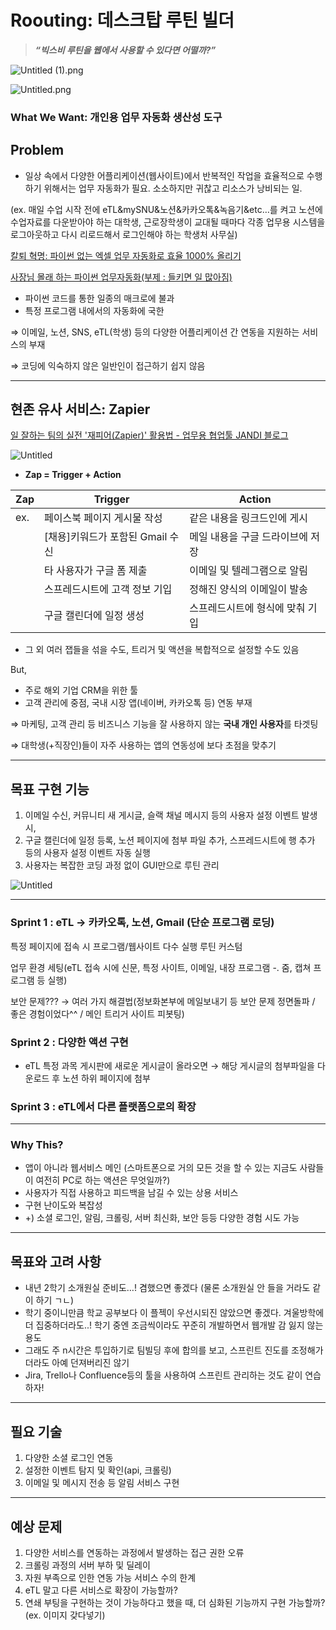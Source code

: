 # Roouting: 데스크탑 루틴 빌더

> **_“빅스비 루틴을 웹에서 사용할 수 있다면 어떨까?”_**

![Untitled (1).png](<https://prod-files-secure.s3.us-west-2.amazonaws.com/eb56db9e-d96e-4de2-a617-26cd1693bbef/c3445768-1f9b-4852-96e8-7cd6666dc763/Untitled_(1).png>)

![Untitled.png](https://prod-files-secure.s3.us-west-2.amazonaws.com/eb56db9e-d96e-4de2-a617-26cd1693bbef/72283cc4-9e14-4417-acd4-91106e264e72/Untitled.png)

### What We **Want: 개인용 업무 자동화 생산성 도구**

## Problem

- 일상 속에서 다양한 어플리케이션(웹사이트)에서 반복적인 작업을 효율적으로 수행하기 위해서는 업무 자동화가 필요. 소소하지만 귀찮고 리소스가 낭비되는 일.

(ex. 매일 수업 시작 전에 eTL&mySNU&노션&카카오톡&녹음기&etc…를 켜고 노션에 수업자료를 다운받아야 하는 대학생, 근로장학생이 교대될 때마다 각종 업무용 시스템을 로그아웃하고 다시 리로드해서 로그인해야 하는 학생처 사무실)

[칼퇴 혁명: 파이썬 없는 엑셀 업무 자동화로 효율 1000% 올리기](https://www.udemy.com/course/maso-ds-excel-onc41/?utm_source=adwords&utm_medium=udemyads&utm_campaign=Webindex_Catchall_la.KR_cc.KR&utm_term=_._ag_154831691911_._ad_667917181863_._kw__._de_c_._dm__._pl__._ti_dsa-1456167871416_._li_1009871_._pd__._&matchtype=&gad=1)

[사장님 몰래 하는 파이썬 업무자동화(부제 : 들키면 일 많아짐)](https://wikidocs.net/book/6353)

- 파이썬 코드를 통한 일종의 매크로에 불과
- 특정 프로그램 내에서의 자동화에 국한

⇒ 이메일, 노션, SNS, eTL(학생) 등의 다양한 어플리케이션 간 연동을 지원하는 서비스의 부재

⇒ 코딩에 익숙하지 않은 일반인이 접근하기 쉽지 않음

---

## 현존 유사 서비스: Zapier

[일 잘하는 팀의 실전 '재피어(Zapier)' 활용법 - 업무용 협업툴 JANDI 블로그](https://blog.jandi.com/ko/2022/06/30/how-to-zapier-like-a-pro/)

![Untitled](https://prod-files-secure.s3.us-west-2.amazonaws.com/eb56db9e-d96e-4de2-a617-26cd1693bbef/38e58075-7c9f-410f-94c0-1bdae43326af/Untitled.png)

- **Zap = Trigger + Action**

| Zap | Trigger                          | Action                           |
| --- | -------------------------------- | -------------------------------- |
| ex. | 페이스북 페이지 게시물 작성      | 같은 내용을 링크드인에 게시      |
|     | [채용]키워드가 포함된 Gmail 수신 | 메일 내용을 구글 드라이브에 저장 |
|     | 타 사용자가 구글 폼 제출         | 이메일 및 텔레그램으로 알림      |
|     | 스프레드시트에 고객 정보 기입    | 정해진 양식의 이메일이 발송      |
|     | 구글 캘린더에 일정 생성          | 스프레드시트에 형식에 맞춰 기입  |

- 그 외 여러 잽들을 섞을 수도, 트리거 및 액션을 복합적으로 설정할 수도 있음

But,

- 주로 해외 기업 CRM을 위한 툴
- 고객 관리에 중점, 국내 시장 앱(네이버, 카카오톡 등) 연동 부재

⇒ 마케팅, 고객 관리 등 비즈니스 기능을 잘 사용하지 않는 **국내 개인 사용자**를 타겟팅

⇒ 대학생(+직장인)들이 자주 사용하는 앱의 연동성에 보다 초점을 맞추기

---

## 목표 구현 기능

1. 이메일 수신, 커뮤니티 새 게시글, 슬랙 채널 메시지 등의 사용자 설정 이벤트 발생 시,
2. 구글 캘린더에 일정 등록, 노션 페이지에 첨부 파일 추가, 스프레드시트에 행 추가 등의 사용자 설정 이벤트 자동 실행
3. 사용자는 복잡한 코딩 과정 없이 GUI만으로 루틴 관리

![Untitled](https://prod-files-secure.s3.us-west-2.amazonaws.com/eb56db9e-d96e-4de2-a617-26cd1693bbef/13957cb0-6abf-48fa-8ee8-b483a88f9413/Untitled.png)

---

### Sprint 1 : eTL → 카카오톡, 노션, Gmail (단순 프로그램 로딩)

특정 페이지에 접속 시 프로그램/웹사이트 다수 실행 루틴 커스텀

업무 환경 세팅(eTL 접속 시에 신문, 특정 사이트, 이메일, 내장 프로그램 -. 줌, 캡쳐 프로그램 등 실행)

보안 문제??? → 여러 가지 해결법(정보화본부에 메일보내기 등 보안 문제 정면돌파 / 좋은 경험이었다^^ / 메인 트리거 사이트 피봇팅)

### Sprint 2 : 다양한 액션 구현

- eTL 특정 과목 게시판에 새로운 게시글이 올라오면 → 해당 게시글의 첨부파일을 다운로드 후 노션 하위 페이지에 첨부

### Sprint 3 : eTL에서 다른 플랫폼으로의 확장

---

### Why This?

- 앱이 아니라 웹서비스 메인 (스마트폰으로 거의 모든 것을 할 수 있는 지금도 사람들이 여전히 PC로 하는 액션은 무엇일까?)
- 사용자가 직접 사용하고 피드백을 남길 수 있는 상용 서비스
- 구현 난이도와 복잡성
- +) 소셜 로그인, 알림, 크롤링, 서버 최신화, 보안 등등 다양한 경험 시도 가능

---

## 목표와 고려 사항

- 내년 2학기 소개원실 준비도…! 겸했으면 좋겠다 (물론 소개원실 안 들을 거라도 같이 하기 ㄱㄴ)
- 학기 중이니만큼 학교 공부보다 이 플젝이 우선시되진 않았으면 좋겠다. 겨울방학에 더 집중하더라도..! 학기 중엔 조금씩이라도 꾸준히 개발하면서 웹개발 감 잃지 않는 용도
- 그래도 주 n시간은 투입하기로 팀빌딩 후에 합의를 보고, 스프린트 진도를 조정해가더라도 아예 던져버리진 않기
- Jira, Trello나 Confluence등의 툴을 사용하여 스프린트 관리하는 것도 같이 연습하자!

---

## 필요 기술

1. 다양한 소셜 로그인 연동
2. 설정한 이벤트 탐지 및 확인(api, 크롤링)
3. 이메일 및 메시지 전송 등 알림 서비스 구현

---

## 예상 문제

1. 다양한 서비스를 연동하는 과정에서 발생하는 접근 권한 오류
2. 크롤링 과정의 서버 부하 및 딜레이
3. 자원 부족으로 인한 연동 가능 서비스 수의 한계
4. eTL 말고 다른 서비스로 확장이 가능할까?
5. 연쇄 부팅을 구현하는 것이 가능하다고 했을 때, 더 심화된 기능까지 구현 가능할까? (ex. 이미지 갖다넣기)
